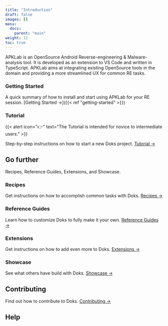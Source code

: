 ```yaml
---
title: "Introduction"
draft: false
images: []
menu:
  docs:
    parent: "main"
weight: 11
toc: true
---
```


APKLab is an OpenSource Android Reverse-engineering & Malware-analysis tool. It is developed as
an extension to VS Code and written in TypeScript. APKLab aims at integrating existing OpenSource
 tools in the domain and providing a more streamlined UX for common RE tasks.

### Getting Started

A quick summary of how to install and start using APKLab for your RE session. [Getting Started →]({{< ref "getting-started" >}})

### Tutorial

{{< alert icon="👉" text="The Tutorial is intended for novice to intermediate users." >}}

Step-by-step instructions on how to start a new Doks project. [Tutorial →](https://getdoks.org/tutorial/introduction/)

## Go further

Recipes, Reference Guides, Extensions, and Showcase.

### Recipes

Get instructions on how to accomplish common tasks with Doks. [Recipes →](https://getdoks.org/docs/recipes/project-configuration/)

### Reference Guides

Learn how to customize Doks to fully make it your own. [Reference Guides →](https://getdoks.org/docs/reference-guides/security/)

### Extensions

Get instructions on how to add even more to Doks. [Extensions →](https://getdoks.org/docs/extensions/add-google-fonts/)

### Showcase

See what others have build with Doks. [Showcase →](https://getdoks.org/showcase/neutrino-oscillations/)

## Contributing

Find out how to contribute to Doks. [Contributing →](https://getdoks.org/docs/contributing/how-to-contribute/)

## Help

